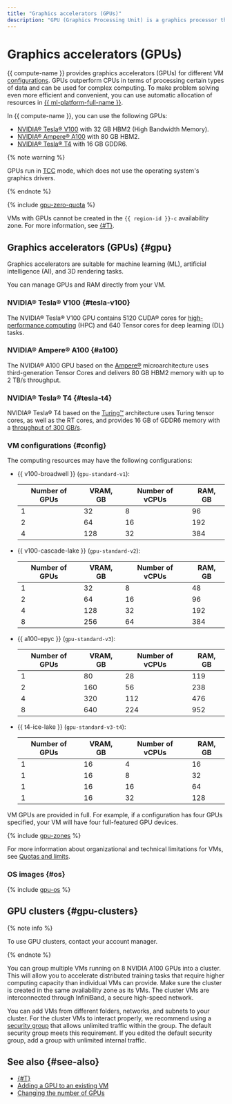 ```yaml
---
title: "Graphics accelerators (GPUs)"
description: "GPU (Graphics Processing Unit) is a graphics processor that outperforms vCPU in terms of processing certain types of data. It can be used for complex computing. {{ compute-name }} provides graphics accelerators (GPUs) as part of graphics cards."
---
```


# Graphics accelerators (GPUs)

{{ compute-name }} provides graphics accelerators (GPUs) for different VM [configurations](#config). GPUs outperform CPUs in terms of processing certain types of data and can be used for complex computing. To make problem solving even more efficient and convenient, you can use automatic allocation of resources in [{{ ml-platform-full-name }}](../../datasphere/concepts/index.md).

In {{ compute-name }}, you can use the following GPUs:
* [NVIDIA® Tesla® V100](https://www.nvidia.com/en-us/data-center/v100/) with 32 GB HBM2 (High Bandwidth Memory). 
* [NVIDIA® Ampere® A100](https://www.nvidia.com/en-us/data-center/a100/) with 80 GB HBM2.
* [NVIDIA® Tesla® T4](https://www.nvidia.com/en-us/data-center/tesla-t4/) with 16 GB GDDR6.

{% note warning %}

GPUs run in [TCC](https://docs.nvidia.com/nsight-visual-studio-edition/reference/index.html#tesla-compute-cluster) mode, which does not use the operating system's graphics drivers.

{% endnote %}

{% include [gpu-zero-quota](../../_includes/compute/gpu-zero-quota.md) %}


VMs with GPUs cannot be created in the `{{ region-id }}-c` availability zone. For more information, see [{#T}](../../overview/concepts/ru-central1-c-deprecation.md).


## Graphics accelerators (GPUs) {#gpu}

Graphics accelerators are suitable for machine learning (ML), artificial intelligence (AI), and 3D rendering tasks.

You can manage GPUs and RAM directly from your VM.


### NVIDIA® Tesla® V100 {#tesla-v100}

The NVIDIA® Tesla® V100 GPU contains 5120 CUDA® cores for [high-performance computing](https://www.nvidia.com/en-us/high-performance-computing/) (HPC) and 640 Tensor cores for deep learning (DL) tasks.


### NVIDIA® Ampere® A100 {#a100}

The NVIDIA® A100 GPU based on the [Ampere®](https://www.nvidia.com/en-us/data-center/ampere-architecture/) microarchitecture uses third-generation Tensor Cores and delivers 80 GB HBM2 memory with up to 2 TB/s throughput.


### NVIDIA® Tesla® T4 {#tesla-t4}

NVIDIA® Tesla® T4 based on the [Turing™](https://images.nvidia.com/aem-dam/en-zz/Solutions/design-visualization/technologies/turing-architecture/NVIDIA-Turing-Architecture-Whitepaper.pdf) architecture uses Turing tensor cores, as well as the RT cores, and provides 16 GB of GDDR6 memory with a [throughput of 300 GB/s](https://www.nvidia.com/content/dam/en-zz/Solutions/Data-Center/tesla-t4/t4-tensor-core-datasheet-951643.pdf).





### VM configurations {#config}

The computing resources may have the following configurations:


* {{ v100-broadwell }} (`gpu-standard-v1`):

  | Number of GPUs | VRAM, GB | Number of vCPUs | RAM, GB |
  --- | --- | --- | ---
  | 1 | 32 | 8 | 96 |
  | 2 | 64 | 16 | 192 |
  | 4 | 128 | 32 | 384 |

* {{ v100-cascade-lake }} (`gpu-standard-v2`):

  | Number of GPUs | VRAM, GB | Number of vCPUs | RAM, GB |
  --- | --- | --- | ---
  | 1 | 32 | 8 | 48 |
  | 2 | 64 | 16 | 96 |
  | 4 | 128 | 32 | 192 |
  | 8 | 256 | 64 | 384 |


* {{ a100-epyc }} (`gpu-standard-v3`):

  | Number of GPUs | VRAM, GB | Number of vCPUs | RAM, GB |
  --- | --- | --- | ---
  | 1 | 80 | 28 | 119 |
  | 2 | 160 | 56 | 238 |
  | 4 | 320 | 112 | 476 |
  | 8 | 640 | 224 | 952 |

* {{ t4-ice-lake }} (`gpu-standard-v3-t4`):

  
  | Number of GPUs | VRAM, GB | Number of vCPUs | RAM, GB |
  --- | --- | --- | ---
  | 1 | 16 | 4 | 16 |
  | 1 | 16 | 8 | 32 |
  | 1 | 16 | 16 | 64 |
  | 1 | 16 | 32 | 128 |




VM GPUs are provided in full. For example, if a configuration has four GPUs specified, your VM will have four full-featured GPU devices.


{% include [gpu-zones](../../_includes/compute/gpu-zones.md) %}


For more information about organizational and technical limitations for VMs, see [Quotas and limits](../concepts/limits.md).

### OS images {#os}

{% include [gpu-os](../../_includes/compute/gpu-os.md) %}


## GPU clusters {#gpu-clusters}

{% note info %}

To use GPU clusters, contact your account manager.

{% endnote %}

You can group multiple VMs running on 8 NVIDIA A100 GPUs into a cluster. This will allow you to accelerate distributed training tasks that require higher computing capacity than individual VMs can provide. Make sure the cluster is created in the same availability zone as its VMs. The cluster VMs are interconnected through InfiniBand, a secure high-speed network.

You can add VMs from different folders, networks, and subnets to your cluster. For the cluster VMs to interact properly, we recommend using a [security group](../../vpc/concepts/security-groups.md) that allows unlimited traffic within the group. The default security group meets this requirement. If you edited the default security group, add a group with unlimited internal traffic.


## See also {#see-also}

* [{#T}](../operations/vm-create/create-vm-with-gpu.md)
* [Adding a GPU to an existing VM](../operations/vm-control/vm-update-resources.md#add-gpu)
* [Changing the number of GPUs](../operations/vm-control/vm-update-resources.md#update-gpu)